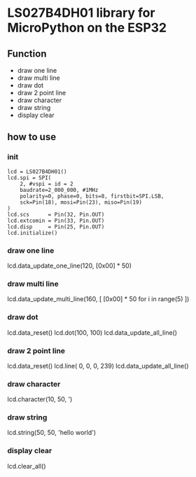 # LS027B4DH01 library for MicroPython on the ESP32

## Function
* draw one line
* draw multi line
* draw dot
* draw 2 point line
* draw character
* draw string
* display clear

## how to use

### init
```
lcd = LS027B4DH01()
lcd.spi = SPI(
    2, #vspi = id = 2
    baudrate=2_000_000, #1MHz
    polarity=0, phase=0, bits=8, firstbit=SPI.LSB,
    sck=Pin(18), mosi=Pin(23), miso=Pin(19)
)
lcd.scs      = Pin(32, Pin.OUT)
lcd.extcomin = Pin(33, Pin.OUT)
lcd.disp     = Pin(25, Pin.OUT)
lcd.initialize()
```

### draw one line
lcd.data_update_one_line(120, [0x00] * 50)

### draw multi line
lcd.data_update_multi_line(160, [ [0x00] * 50 for i in range(5) ])

### draw dot
lcd.data_reset()
lcd.dot(100, 100)
lcd.data_update_all_line()

### draw 2 point line
lcd.data_reset()
lcd.line(   0,   0,   0, 239)
lcd.data_update_all_line()

### draw character
lcd.character(10, 50, ')

### draw string
lcd.string(50, 50, 'hello world')

### display clear
lcd.clear_all()
